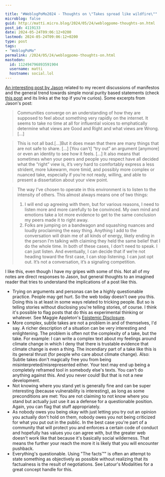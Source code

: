 ```yaml
---

title: "#WeblogPoMo2024 - Thoughts on \"Takes spread like wildfire\""
microblog: false
guid: http://matti.micro.blog/2024/05/24/weblogpomo-thoughts-on.html
post_id: 4119133
date: 2024-05-24T09:06:12+0200
lastmod: 2024-05-24T09:06:12+0200
type: post
tags:
- "WeblogPoMo"
permalink: /2024/05/24/weblogpomo-thoughts-on.html
mastodon:
  id: 112494796893591904
  username: matti
  hostname: social.lol
---
```

[An interesting post by Jason](https://json.blog/2024/05/21/takes-spread-like.html) related to my recent discussions of manifestos and the general trend towards simple moral purity based statements (check [this post](https://blog.martin-haehnel.de/2024/05/18/weblogpomo-a-rational.html) and its links at the top if you're curios). Some excerpts from Jason's post:

>Communities converge on an understanding of how they are supposed to feel about something very rapidly on the internet. It seems to take no time at all for influential voices to emphatically determine what views are Good and Right and what views are Wrong.[…]

>This is not all bad.[…]But it does mean that there are many things that are not safe to share. […] [You can't] “try out” an argument [anymore] or even an identity to see how it feels. […] It also means that sometimes when your peers and people you respect have all decided what the “right” view is, it’s very hard to comfortably express a less strident, more lukewarm, more timid, and possibly more complex or nuanced take, especially if you’re not ready, willing, and able to present a dissertation about your view point.

>The way I’ve chosen to operate in this environment is to listen to the intensity of others. This almost always means one of two things:
>1. I will end up agreeing with them, but for various reasons, I need to listen more and more carefully to be convinced. My own mind and emotions take a lot more evidence to get to the same conclusion my peers made it to right away.
>2. Folks are jumping on a bandwagon and squashing nuances and loudly proclaiming the easy thing. Anything I add to the conversation will drain me of all kinds of energy, likely ending in the person I’m talking with claiming they held the same belief that I do the whole time.
>In both of these cases, I don’t need to speak. I can just listen. And eventually, I can decide that if we’re not heading toward the first case, I can stop listening. I can just opt out. It’s not a conversation, it’s a signaling competition.

I like this, even though I have my gripes with some of this. Not all of my notes are direct responses to Jason, but general thoughts to an imagined reader that tries to understand the implications of a post like this.

- Trying on arguments and personas can be a highly questionable practice. People may get hurt. So the web today doesn't owe you this. Doing this is at least in some ways related to tricking people. But so is telling stories without disclosing you're telling stories, of course. I think it's possible to flag posts that do this as experimental thinking or whatever. See Maggie Appleton's [Epistemic Disclosure](https://maggieappleton.com/epistemic-disclosure).
- More complex, subtle takes are not a problem in and of themselves, I'd say. A richer description of a situation can be very interesting and enlightening. The problem is often not the complexity of a take, but the take. For example: I can write a complex text about my feelings around climate change in which I deny that there is trustable evidence that climate change is even a thing. The incendiary part of a take like this is its general thrust (for people who care about climate change). Also: Subtle takes don't magically free you from being misinterpreted/misrepresented either. Your text may end up being a completely reframed tool in somebody else's texts. You can't do anything against this. And you never could! But that is not a new development.
- Not knowing where you stand yet is generally fine and can be super interesting (because vulnerability is interesting), as long as some preconditions are met: You are not claiming to not know where you stand but actually just use it as a defense for a questionable position. Again, you can flag that stuff appropriately.
- As nobody owes you being okay with just letting you try out an opinion you actually don't hold on them, nobody owes you not being criticized for what you put out in the public. In the best case you're part of a community that will protect you and enforces a certain code of conduct and hopefully has values you can agree with, but the greater web doesn't work like that because it's basically social wilderness. That means the further your reach the more it is likely that you will encounter pushback.
- Everything's questionable. Using "The facts™" is often an attempt to state something as objectively as possible without realizing that its factualness is the result of negotiations. See Latour's Modalities for a great concept handle for this.
